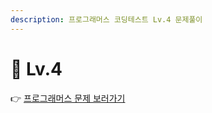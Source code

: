 ```yaml
---
description: 프로그래머스 코딩테스트 Lv.4 문제풀이
---
```


# 🌳 Lv.4

👉 [프로그래머스 문제 보러가기](https://school.programmers.co.kr/learn/challenges?order=recent\&languages=javascript\&page=1\&levels=4)
